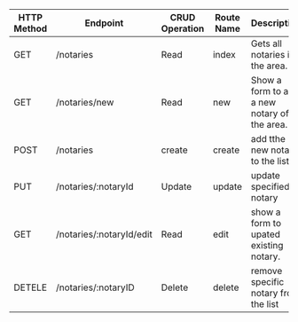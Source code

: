 | HTTP Method | Endpoint | CRUD Operation | Route Name | Description|
|--|--|--|--|--|
| GET | /notaries | Read | index | Gets all notaries in the area.  |
| GET | /notaries/new | Read | new  | Show a form to add a new notary of the area. |
| POST| /notaries | create | create |   add tthe new notary to the list. |
| PUT | /notaries/:notaryId | Update | update| update specified notary  |
| GET | /notaries/:notaryId/edit | Read  | edit  |  show a form to upated existing notary.  |
| DETELE | /notaries/:notaryID | Delete | delete | remove specific notary from the list  |
